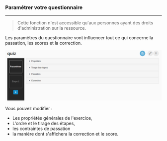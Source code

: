 ### Paramétrer votre questionnaire

---

> Cette fonction n'est accessible qu'aux personnes ayant des droits d'administration sur la ressource.

Les paramètres du questionnaire vont influencer tout ce qui concerne la passation, les scores et la correction.

![](images/quiz-fig2.png)


Vous pouvez modifier :

* Les propriétés générales de l'exercice,
* L'ordre et le tirage des étapes,
* les contraintes de passation
* la manière dont s'affichera la correction et le score.
